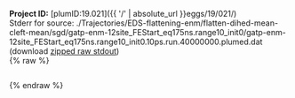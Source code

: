 **Project ID:** [plumID:19.021]({{ '/' | absolute_url }}eggs/19/021/)  
Stderr for source:  ./Trajectories/EDS-flattening-enm/flatten-dihed-mean-cleft-mean/sgd/gatp-enm-12site_FEStart_eq175ns.range10_init0/gatp-enm-12site_FEStart_eq175ns.range10_init0.10ps.run.40000000.plumed.dat   
(download [zipped raw stdout](gatp-enm-12site_FEStart_eq175ns.range10_init0.10ps.run.40000000.plumed.dat.plumed_master.stdout.txt.zip))  
{% raw %}
<pre>
</pre>
{% endraw %}
